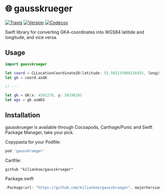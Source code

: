 # 🌐 gausskrueger

[![Travis](https://img.shields.io/travis/kiliankoe/gausskrueger.svg?style=flat-square)](https://travis-ci.org/kiliankoe/gausskrueger)
[![Version](https://img.shields.io/cocoapods/v/gausskrueger.svg?style=flat-square)](http://cocoapods.org/pods/gausskrueger)
[![Codecov](https://img.shields.io/codecov/c/github/kiliankoe/gausskrueger.svg?style=flat-square)](https://codecov.io/gh/kiliankoe/gausskrueger)

Swift library for converting GK4-coordinates into WGS84 latitide and longitude, and vice versa.



## Usage

```swift
import gausskrueger

let coord = CLLocationCoordinate2D(latitude: 52.502133988116455, longitude: 13.342517405215336)
let gk = coord.asGK

// ---

let gk = GK(x: 4591270, y: 5819620)
let wgs = gk.asWGS
```



## Installation

gausskrueger is available through Cocoapods, Carthage/Punic and Swift Package Manager, take your pick.

Copypasta for your Podfile:

```ruby
pod 'gausskrueger'
```

Cartfile:

```
github "kiliankoe/gausskrueger"
```

Package.swift

```swift
.Package(url: "https://github.com/kiliankoe/gausskrueger", majorVersion: 2)
```
